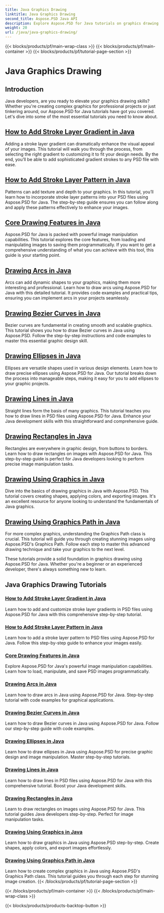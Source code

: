 ```yaml
---
title: Java Graphics Drawing
linktitle: Java Graphics Drawing
second_title: Aspose.PSD Java API
description: Explore Aspose.PSD for Java tutorials on graphics drawing. Learn to add strokes, draw shapes, and manipulate PSD files with step-by-step guides.
weight: 20
url: /java/java-graphics-drawing/
---
```


{{< blocks/products/pf/main-wrap-class >}}
{{< blocks/products/pf/main-container >}}
{{< blocks/products/pf/tutorial-page-section >}}

# Java Graphics Drawing


## Introduction

Java developers, are you ready to elevate your graphics drawing skills? Whether you're creating complex graphics for professional projects or just tinkering around, our Aspose.PSD for Java tutorials have got you covered. Let's dive into some of the most essential tutorials you need to know about.

## [How to Add Stroke Layer Gradient in Java](./add-stroke-layer-gradient/)

Adding a stroke layer gradient can dramatically enhance the visual appeal of your images. This tutorial will walk you through the process, from selecting the right gradient to customizing it to fit your design needs. By the end, you’ll be able to add sophisticated gradient strokes to any PSD file with ease.

## [How to Add Stroke Layer Pattern in Java](./add-stroke-layer-pattern/)

Patterns can add texture and depth to your graphics. In this tutorial, you’ll learn how to incorporate stroke layer patterns into your PSD files using Aspose.PSD for Java. The step-by-step guide ensures you can follow along and apply these patterns effectively to enhance your images.

## [Core Drawing Features in Java](./core-drawing-features/)

Aspose.PSD for Java is packed with powerful image manipulation capabilities. This tutorial explores the core features, from loading and manipulating images to saving them programmatically. If you want to get a comprehensive understanding of what you can achieve with this tool, this guide is your starting point.

## [Drawing Arcs in Java](./drawing-arcs/)

Arcs can add dynamic shapes to your graphics, making them more interesting and professional. Learn how to draw arcs using Aspose.PSD for Java with this detailed tutorial. It provides code examples and practical tips, ensuring you can implement arcs in your projects seamlessly.

## [Drawing Bezier Curves in Java](./drawing-bezier-curves/)

Bezier curves are fundamental in creating smooth and scalable graphics. This tutorial shows you how to draw Bezier curves in Java using Aspose.PSD. Follow the step-by-step instructions and code examples to master this essential graphic design skill.

## [Drawing Ellipses in Java](./drawing-ellipses/)

Ellipses are versatile shapes used in various design elements. Learn how to draw precise ellipses using Aspose.PSD for Java. Our tutorial breaks down the process into manageable steps, making it easy for you to add ellipses to your graphic projects.

## [Drawing Lines in Java](./drawing-lines/)

Straight lines form the basis of many graphics. This tutorial teaches you how to draw lines in PSD files using Aspose.PSD for Java. Enhance your Java development skills with this straightforward and comprehensive guide.

## [Drawing Rectangles in Java](./drawing-rectangles/)

Rectangles are everywhere in graphic design, from buttons to borders. Learn how to draw rectangles on images with Aspose.PSD for Java. This step-by-step guide is perfect for Java developers looking to perform precise image manipulation tasks.

## [Drawing Using Graphics in Java](./drawing-using-graphics/)

Dive into the basics of drawing graphics in Java with Aspose.PSD. This tutorial covers creating shapes, applying colors, and exporting images. It's an excellent resource for anyone looking to understand the fundamentals of Java graphics.

## [Drawing Using Graphics Path in Java](./drawing-using-graphics-path/)

For more complex graphics, understanding the Graphics Path class is crucial. This tutorial will guide you through creating stunning images using Aspose.PSD's Graphics Path. Follow each step to master this advanced drawing technique and take your graphics to the next level.

These tutorials provide a solid foundation in graphics drawing using Aspose.PSD for Java. Whether you're a beginner or an experienced developer, there's always something new to learn.

## Java Graphics Drawing Tutorials
### [How to Add Stroke Layer Gradient in Java](./add-stroke-layer-gradient/)
Learn how to add and customize stroke layer gradients in PSD files using Aspose.PSD for Java with this comprehensive step-by-step tutorial.
### [How to Add Stroke Layer Pattern in Java](./add-stroke-layer-pattern/)
Learn how to add a stroke layer pattern to PSD files using Aspose.PSD for Java. Follow this step-by-step guide to enhance your images easily.
### [Core Drawing Features in Java](./core-drawing-features/)
Explore Aspose.PSD for Java's powerful image manipulation capabilities. Learn how to load, manipulate, and save PSD images programmatically.
### [Drawing Arcs in Java](./drawing-arcs/)
Learn how to draw arcs in Java using Aspose.PSD for Java. Step-by-step tutorial with code examples for graphical applications.
### [Drawing Bezier Curves in Java](./drawing-bezier-curves/)
Learn how to draw Bezier curves in Java using Aspose.PSD for Java. Follow our step-by-step guide with code examples.
### [Drawing Ellipses in Java](./drawing-ellipses/)
Learn how to draw ellipses in Java using Aspose.PSD for precise graphic design and image manipulation. Master step-by-step tutorials.
### [Drawing Lines in Java](./drawing-lines/)
Learn how to draw lines in PSD files using Aspose.PSD for Java with this comprehensive tutorial. Boost your Java development skills.
### [Drawing Rectangles in Java](./drawing-rectangles/)
Learn to draw rectangles on images using Aspose.PSD for Java. This tutorial guides Java developers step-by-step. Perfect for image manipulation tasks.
### [Drawing Using Graphics in Java](./drawing-using-graphics/)
Learn how to draw graphics in Java using Aspose.PSD step-by-step. Create shapes, apply colors, and export images effortlessly.
### [Drawing Using Graphics Path in Java](./drawing-using-graphics-path/)
Learn how to create complex graphics in Java using Aspose.PSD's Graphics Path class. This tutorial guides you through each step for stunning image creation.
{{< /blocks/products/pf/tutorial-page-section >}}

{{< /blocks/products/pf/main-container >}}
{{< /blocks/products/pf/main-wrap-class >}}

{{< blocks/products/products-backtop-button >}}

